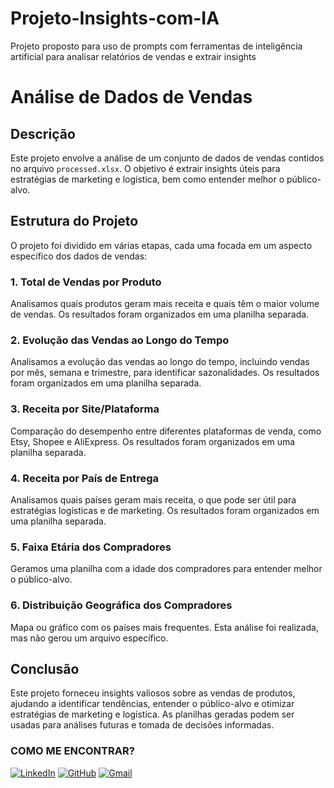 # Projeto-Insights-com-IA
Projeto proposto para uso de prompts com ferramentas de inteligência artificial para analisar relatórios de vendas e extrair insights

# Análise de Dados de Vendas

## Descrição
Este projeto envolve a análise de um conjunto de dados de vendas contidos no arquivo `processed.xlsx`. O objetivo é extrair insights úteis para estratégias de marketing e logística, bem como entender melhor o público-alvo.

## Estrutura do Projeto
O projeto foi dividido em várias etapas, cada uma focada em um aspecto específico dos dados de vendas:

### 1. Total de Vendas por Produto
Analisamos quais produtos geram mais receita e quais têm o maior volume de vendas. Os resultados foram organizados em uma planilha separada.

### 2. Evolução das Vendas ao Longo do Tempo
Analisamos a evolução das vendas ao longo do tempo, incluindo vendas por mês, semana e trimestre, para identificar sazonalidades. Os resultados foram organizados em uma planilha separada.

### 3. Receita por Site/Plataforma
Comparação do desempenho entre diferentes plataformas de venda, como Etsy, Shopee e AliExpress. Os resultados foram organizados em uma planilha separada.

### 4. Receita por País de Entrega
Analisamos quais países geram mais receita, o que pode ser útil para estratégias logísticas e de marketing. Os resultados foram organizados em uma planilha separada.

### 5. Faixa Etária dos Compradores
Geramos uma planilha com a idade dos compradores para entender melhor o público-alvo.

### 6. Distribuição Geográfica dos Compradores
Mapa ou gráfico com os países mais frequentes. Esta análise foi realizada, mas não gerou um arquivo específico.

## Conclusão
Este projeto forneceu insights valiosos sobre as vendas de produtos, ajudando a identificar tendências, entender o público-alvo e otimizar estratégias de marketing e logística. As planilhas geradas podem ser usadas para análises futuras e tomada de decisões informadas.

### COMO ME ENCONTRAR?
[![LinkedIn](https://img.shields.io/badge/LinkedIn-000000?style=for-the-badge&logo=linkedin&logoColor=white)](https://www.linkedin.com/in/rafaeloliveirarso/) 
[![GitHub](https://img.shields.io/badge/GitHub-100000?style=for-the-badge&logo=github&logoColor=white)](https://github.com/rafaeloliveirarso)
[![Gmail](https://img.shields.io/badge/Gmail-000000?style=for-the-badge&logo=gmail&logoColor=red)](mailto:rafael.silvaoliveira1992@gmail.com)
